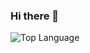 ### Hi there 👋

<!-- 
![My Stats](https://github-readme-stats.vercel.app/api?username=AndresCandido&count_private=true&show_icons=true&theme=tokyonight) 
-->

![Top Language](https://github-readme-stats.vercel.app/api/top-langs/?username=AndresCandido,hlsl&layout=compact&langs_count=10&theme=tokyonight)

<!--
**AndresCandido/AndresCandido** is a ✨ _special_ ✨ repository because its `README.md` (this file) appears on your GitHub profile.

Here are some ideas to get you started:

- 🔭 I’m currently working on ...
- 🌱 I’m currently learning ...
- 👯 I’m looking to collaborate on ...
- 🤔 I’m looking for help with ...
- 💬 Ask me about ...
- 📫 How to reach me: ...
- 😄 Pronouns: ...
- ⚡ Fun fact: ...
-->

